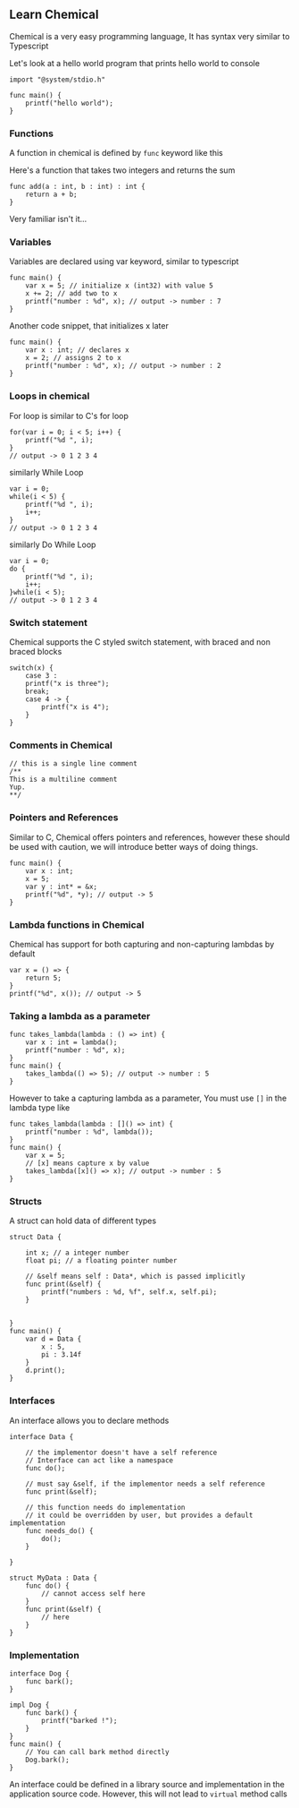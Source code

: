 ## Learn Chemical

Chemical is a very easy programming language, It has syntax very similar to 
Typescript

Let's look at a hello world program that prints hello world to console

```chemical
import "@system/stdio.h"

func main() {
    printf("hello world");
}
```

### Functions

A function in chemical is defined by `func` keyword like this

Here's a function that takes two integers and returns the sum
```chemical
func add(a : int, b : int) : int {
    return a + b;
}
```
Very familiar isn't it...

### Variables
Variables are declared using var keyword, similar to typescript

```chemical
func main() {
    var x = 5; // initialize x (int32) with value 5
    x += 2; // add two to x
    printf("number : %d", x); // output -> number : 7
}
```
Another code snippet, that initializes x later

```chemical
func main() {
    var x : int; // declares x
    x = 2; // assigns 2 to x
    printf("number : %d", x); // output -> number : 2
}
```

### Loops in chemical
For loop is similar to C's for loop
```chemical
for(var i = 0; i < 5; i++) {
    printf("%d ", i);
}
// output -> 0 1 2 3 4
```
similarly While Loop
```chemical
var i = 0;
while(i < 5) {
    printf("%d ", i);
    i++;
}
// output -> 0 1 2 3 4
```
similarly Do While Loop
```chemical
var i = 0;
do {
    printf("%d ", i);
    i++;
}while(i < 5);
// output -> 0 1 2 3 4
```
### Switch statement
Chemical supports the C styled switch statement, with braced and non braced blocks
```chemical
switch(x) {
    case 3 :
    printf("x is three");
    break;
    case 4 -> {
        printf("x is 4");
    }
}
```

### Comments in Chemical
```chemical
// this is a single line comment
/**
This is a multiline comment
Yup.
**/
```

### Pointers and References
Similar to C, Chemical offers pointers and references, however these should be used with caution, we will introduce better ways of doing things.
```chemical
func main() {
    var x : int;
    x = 5;
    var y : int* = &x;
    printf("%d", *y); // output -> 5
}
```

### Lambda functions in Chemical
Chemical has support for both capturing and non-capturing lambdas by default
```chemical
var x = () => {
    return 5;
}
printf("%d", x()); // output -> 5
```

### Taking a lambda as a parameter
```chemical
func takes_lambda(lambda : () => int) {
    var x : int = lambda();
    printf("number : %d", x);
}
func main() {
    takes_lambda(() => 5); // output -> number : 5
}
```

However to take a capturing lambda as a parameter, You must use `[]` in the lambda type like
```chemical
func takes_lambda(lambda : []() => int) {
    printf("number : %d", lambda());
}
func main() {
    var x = 5;
    // [x] means capture x by value
    takes_lambda([x]() => x); // output -> number : 5
}
```

### Structs
A struct can hold data of different types
```chemical
struct Data {
    
    int x; // a integer number
    float pi; // a floating pointer number
    
    // &self means self : Data*, which is passed implicitly
    func print(&self) {
        printf("numbers : %d, %f", self.x, self.pi);    
    }
   

}
func main() {
    var d = Data {
        x : 5,
        pi : 3.14f
    }
    d.print();
}
```
### Interfaces
An interface allows you to declare methods
```chemical
interface Data {

    // the implementor doesn't have a self reference
    // Interface can act like a namespace
    func do();

    // must say &self, if the implementor needs a self reference
    func print(&self);
    
    // this function needs do implementation
    // it could be overridden by user, but provides a default implementation
    func needs_do() {
        do();
    }

}

struct MyData : Data {
    func do() {
        // cannot access self here
    }
    func print(&self) {
        // here
    }
}
```
### Implementation
```chemical
interface Dog {
    func bark();
}

impl Dog {
    func bark() {
        printf("barked !");    
    }
}
func main() {
    // You can call bark method directly
    Dog.bark();
}
```
An interface could be defined in a library source and implementation in the application source code.
However, this will not lead to `virtual` method calls